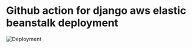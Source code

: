 # Github action for django aws elastic beanstalk deployment

![Deployment](https://github.com/Joel-hanson/django-aws-eb-deploy/workflows/Deployment/badge.svg?branch=master)